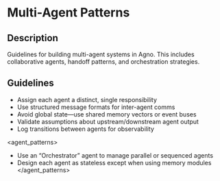 # Multi-Agent Patterns

## Description
Guidelines for building multi-agent systems in Agno. This includes collaborative agents, handoff patterns, and orchestration strategies.

## Guidelines
- Assign each agent a distinct, single responsibility
- Use structured message formats for inter-agent comms
- Avoid global state—use shared memory vectors or event buses
- Validate assumptions about upstream/downstream agent output
- Log transitions between agents for observability

<agent_patterns>
- Use an “Orchestrator” agent to manage parallel or sequenced agents
- Design each agent as stateless except when using memory modules
</agent_patterns>
